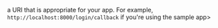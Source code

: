 a URI that is appropriate for your app. For example, `http://localhost:8000/login/callback` if you're using the sample app>